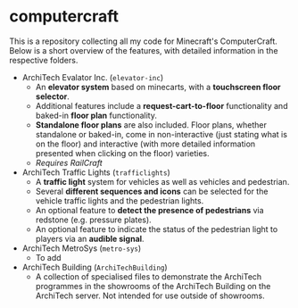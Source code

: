 # computercraft
This is a repository collecting all my code for Minecraft's ComputerCraft.
Below is a short overview of the features, with detailed information in the respective folders.

  * ArchiTech Evalator Inc. (`elevator-inc`)
    * An **elevator system** based on minecarts, with a **touchscreen floor selector**.
    * Additional features include a **request-cart-to-floor** functionality and baked-in **floor plan** functionality.
    * **Standalone floor plans** are also included. Floor plans, whether standalone or baked-in, come in non-interactive (just stating what is on the floor) and interactive (with more detailed information presented when clicking on the floor) varieties. 
    * *Requires RailCraft*
  * ArchiTech Traffic Lights (`trafficlights`)
    * A **traffic light** system for vehicles as well as vehicles and pedestrian.
    * Several **different sequences and icons** can be selected for the vehicle traffic lights and the pedestrian lights.
    * An optional feature to **detect the presence of pedestrians** via redstone (e.g. pressure plates).
    * An optional feature to indicate the status of the pedestrian light to players via an **audible signal**.
  * ArchiTech MetroSys (`metro-sys`)
    * To add
  * ArchiTech Building (`ArchiTechBuilding`)
    * A collection of specialised files to demonstrate the ArchiTech programmes in the showrooms of the ArchiTech Building on the ArchiTech server. Not intended for use outside of showrooms.
